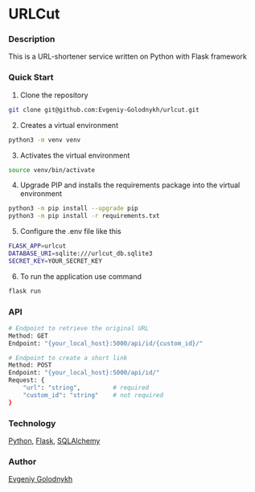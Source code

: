 # URLCut

### Description
This is a URL-shortener service written on Python with Flask framework

### Quick Start
1. Clone the repository
```bash
git clone git@github.com:Evgeniy-Golodnykh/urlcut.git
```
2. Creates a virtual environment
```bash
python3 -m venv venv
```
3. Activates the virtual environment
```bash
source venv/bin/activate
```
4. Upgrade PIP and installs the requirements package into the virtual environment
```bash
python3 -m pip install --upgrade pip
python3 -m pip install -r requirements.txt
```
5. Configure the .env file like this
```bash
FLASK_APP=urlcut
DATABASE_URI=sqlite:///urlcut_db.sqlite3
SECRET_KEY=YOUR_SECRET_KEY
```
6. To run the application use command
```bash
flask run
```

### API
```bash
# Endpoint to retrieve the original URL
Method: GET
Endpoint: "{your_local_host}:5000/api/id/{custom_id}/"

# Endpoint to create a short link
Method: POST
Endpoint: "{your_local_host}:5000/api/id/"
Request: {
    "url": "string",         # required
    "custom_id": "string"    # not required
}
```

### Technology
[Python](https://www.python.org), [Flask](https://flask.palletsprojects.com), [SQLAlchemy](https://www.sqlalchemy.org)

### Author
[Evgeniy Golodnykh](https://github.com/Evgeniy-Golodnykh)
